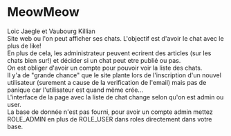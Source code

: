 # MeowMeow
Loic Jaegle et Vaubourg Killian <br>
Site web ou l'on peut afficher ses chats. L'objectif est d'avoir le chat avec le plus de like!<br> En plus de cela, les administrateur
peuvent ecrirent des articles (sur les chats bien sur!) et décider si un chat peut etre publié ou pas.<br>
On est obliger d'avoir un compte pour pouvoir voir la liste des chats.<br>
Il y'a de "grande chance" que le site plante lors de l'inscription d'un nouvel utilisateur (surement a cause de la verification de l'email) 
mais pas de panique car l'utilisateur est quand mëme crée...<br>
L'interface de la page avec la liste de chat change selon qu'on est admin ou user.<br>
La base de donnée n'est pas fourni, pour avoir un compte admin mettez ROLE_ADMIN en plus de ROLE_USER dans roles directement dans votre base.<br>

